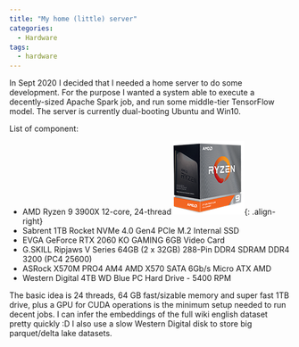 ```yaml
---
title: "My home (little) server"
categories:
  - Hardware
tags:
  - hardware
---
```


In Sept 2020 I decided that I needed a home server to do some development.
For the purpose I wanted a system able to execute a decently-sized Apache Spark job, and run some middle-tier TensorFlow model.
The server is currently dual-booting Ubuntu and Win10.

List of component:

* AMD Ryzen 9 3900X 12-core, 24-thread ![right-aligned-image](/images/amd-ryzen-9.png){: .align-right}
* Sabrent 1TB Rocket NVMe 4.0 Gen4 PCIe M.2 Internal SSD
* EVGA GeForce RTX 2060 KO GAMING 6GB Video Card
* G.SKILL Ripjaws V Series 64GB (2 x 32GB) 288-Pin DDR4 SDRAM DDR4 3200 (PC4 25600)
* ASRock X570M PRO4 AM4 AMD X570 SATA 6Gb/s Micro ATX AMD
* Western Digital 4TB WD Blue PC Hard Drive - 5400 RPM

The basic idea is 24 threads, 64 GB fast/sizable memory and super fast 1TB drive, plus a GPU for CUDA operations is the minimum setup needed to run decent jobs.
I can infer the embeddings of the full wiki english dataset pretty quickly :D
I also use a slow Western Digital disk to store big parquet/delta lake datasets.
